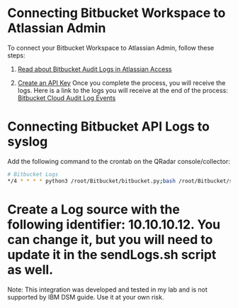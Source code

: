 # Connecting Bitbucket Workspace to Atlassian Admin

To connect your Bitbucket Workspace to Atlassian Admin, follow these steps:

1. [Read about Bitbucket Audit Logs in Atlassian Access](https://bitbucket.org/blog/bitbucket-audit-logs-are-now-available-in-atlassian-access)

2. [Create an API Key](https://support.atlassian.com/organization-administration/docs/manage-an-organization-with-the-admin-apis)
Once you complete the process, you will receive the logs. Here is a link to the logs you will receive at the end of the process:
[Bitbucket Cloud Audit Log Events](https://confluence.atlassian.com/bbkb/bitbucket-cloud-audit-log-events-1178872155.html)

# Connecting Bitbucket API Logs to syslog

Add the following command to the crontab on the QRadar console/collector:

```bash
# Bitbucket Logs
*/4 * * * * python3 /root/Bitbucket/bitbucket.py;bash /root/Bitbucket/sendLogs.sh
```

# Create a Log source with the following identifier: 10.10.10.12. You can change it, but you will need to update it in the sendLogs.sh script as well.
Note: This integration was developed and tested in my lab and is not supported by IBM DSM guide. Use it at your own risk.




